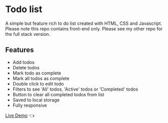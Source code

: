 # Todo list 
A simple but feature rich to do list created with HTML, CSS and Javascript. Please note this repo contains front-end only. Please see my other repo for the full stack version.

## Features
- Add todos
- Delete todos
- Mark todo as complete
- Mark all todos as complete
- Double click to edit todo
- Filters to see 'All' todos, 'Active' todos or 'Completed' todos
- Button to clear all completed todos from list
- Saved to local storage
- Fully responsive



[Live Demo](https://shivsgkashyap.github.io/to-do-list/) :point_left:
